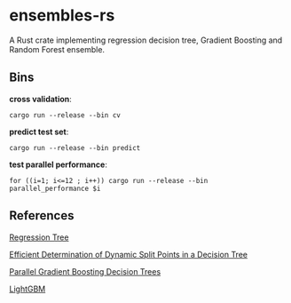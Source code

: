 # ensembles-rs

A Rust crate implementing regression decision tree, Gradient Boosting and Random Forest ensemble.

## Bins

**cross validation**:

```
cargo run --release --bin cv
```

**predict test set**:

```
cargo run --release --bin predict
```

**test parallel performance**:

```shell
for ((i=1; i<=12 ; i++)) cargo run --release --bin parallel_performance $i 
```



## References

[Regression Tree](http://www.stat.cmu.edu/~cshalizi/350-2006/lecture-10.pdf)

[Efficient Determination of Dynamic Split Points in a Decision Tree](https://www.microsoft.com/en-us/research/publication/efficient-determination-dynamic-split-points-decision-tree/?from=http%3A%2F%2Fresearch.microsoft.com%2Fen-us%2Fum%2Fpeople%2Fdmax%2Fpublications%2Fsplits.pdf)

[Parallel Gradient Boosting Decision Trees](https://zhanpengfang.github.io/418home.html)

[LightGBM](https://papers.nips.cc/paper/6907-lightgbm-a-highly-efficient-gradient-boosting-decision-tree.pdf)

